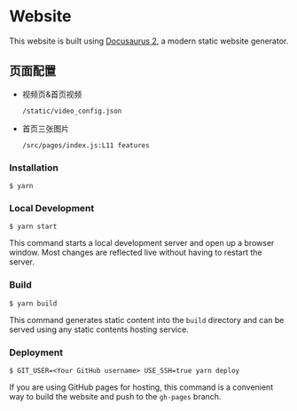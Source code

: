 # Website

This website is built using [Docusaurus 2](https://v2.docusaurus.io/), a modern static website generator.

## 页面配置

* 视频页&首页视频

    ```/static/video_config.json```
* 首页三张图片

    ```/src/pages/index.js:L11 features```

### Installation

```
$ yarn
```

### Local Development

```
$ yarn start
```

This command starts a local development server and open up a browser window. Most changes are reflected live without having to restart the server.

### Build

```
$ yarn build
```

This command generates static content into the `build` directory and can be served using any static contents hosting service.

### Deployment

```
$ GIT_USER=<Your GitHub username> USE_SSH=true yarn deploy
```

If you are using GitHub pages for hosting, this command is a convenient way to build the website and push to the `gh-pages` branch.
